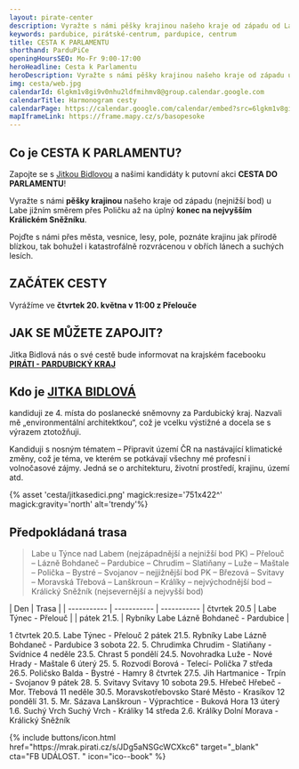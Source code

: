 ```yaml
---
layout: pirate-center
description: Vyražte s námi pěšky krajinou našeho kraje od západu od Labe jižním směrem přes Poličku až na úplný konec na nejvyšším Králickém Sněžníku. 
keywords: pardubice, pirátské-centrum, pardupice, centrum
title: CESTA K PARLAMENTU
shorthand: ParduPiCe
openingHoursSEO: Mo-Fr 9:00-17:00
heroHeadline: Cesta k Parlamentu
heroDescription: Vyražte s námi pěšky krajinou našeho kraje od západu u Labe jižním směrem přes Poličku až na úplný konec na nejvyšším Králickém Sněžníku. 
img: cesta/web.jpg
calendarId: 6lgkm1v8gi9v0nhu2ldfmihmv8@group.calendar.google.com
calendarTitle: Harmonogram cesty
calendarPage: https://calendar.google.com/calendar/embed?src=6lgkm1v8gi9v0nhu2ldfmihmv8%40group.calendar.google.com&ctz=Europe%2FPrague
mapIframeLink: https://frame.mapy.cz/s/basopesoke
---
```


## Co je CESTA K PARLAMENTU?

Zapojte se s [Jitkou Bidlovou](https://www.piratiastarostove.cz/kandidati/ing-arch-jitka-bidlova-phd/) a našimi kandidáty k putovní akci **CESTA DO PARLAMENTU**! 

Vyražte s námi **pěšky krajinou** našeho kraje od západu (nejnižší bod) u Labe jižním směrem přes Poličku až na úplný **konec na nejvyšším Králickém Sněžníku**.

Pojďte s námi přes města, vesnice, lesy, pole, poznáte krajinu jak přírodě blízkou, tak bohužel i katastrofálně rozvrácenou v obřích lánech a suchých lesích. 

## ZAČÁTEK CESTY
Vyrážíme ve **čtvrtek 20. května v 11:00 z Přelouče**

## JAK SE MŮŽETE ZAPOJIT?
Jitka Bidlová nás o své cestě bude informovat na krajském facebooku **[PIRÁTI - PARDUBICKÝ KRAJ](https://www.facebook.com/pirati.pardubicko)**

## Kdo je [JITKA BIDLOVÁ](https://www.piratiastarostove.cz/kandidati/ing-arch-jitka-bidlova-phd/)
kandiduji ze 4. místa do poslanecké sněmovny za Pardubický kraj. Nazvali mě „environmentální architektkou“, což je vcelku výstižné a docela se s výrazem ztotožňuji. 

Kandiduji s nosným tématem – Připravit území ČR na nastávající klimatické změny, což je téma, ve kterém se potkávají všechny mé profesní i volnočasové zájmy. Jedná se o architekturu, životní prostředí, krajinu, území atd.


{% asset 'cesta/jitkasedici.png' magick:resize='751x422^' magick:gravity='north' alt='trendy'%}


## Předpokládaná trasa

> Labe u Týnce nad Labem (nejzápadnější a nejnižší bod PK) – Přelouč – Lázně Bohdaneč – Pardubice – Chrudim – Slatiňany – Luže – Maštale – Polička – Bystré – Svojanov – nejjižnější bod PK – Březová – Svitavy – Moravská Třebová – Lanškroun – Králíky – nejvýchodnější bod – Králický Sněžník (nejsevernější a nejvyšší bod)

| Den      | Trasa |
| ----------- | ----------- | -----------
| čtvrtek 20.5 | Labe	Týnec - Přelouč       |
| pátek 21.5.   | Rybníky Labe	Lázně Bohdaneč - Pardubice        |

1	čtvrtek 20.5.	Labe	Týnec - Přelouč
2	pátek 21.5.	Rybníky Labe	Lázně Bohdaneč - Pardubice
3	sobota 22. 5.	Chrudimka	Chrudim - Slatiňany - Svídnice
4	neděle 23.5.		Chrast
5	pondělí 24.5.	Novohradka	Luže - Nové Hrady - Maštale
6	úterý 25. 5.	Rozvodí	Borová - Telecí- Polička 
7	středa 26.5.	Poličsko	Balda - Bystré - Hamry
8	čtvrtek 27.5.	Jih	Hartmanice - Trpín - Svojanov
9	pátek 28. 5.	Svitavy	Svitavy
10	sobota 29.5.	Hřebeč	Hřebeč - Mor. Třebová
11	neděle 30.5.	Moravskotřebovsko	Staré Město - Krasíkov
12	pondělí 31. 5.	Mr. Sázava	Lanškroun - Výprachtice - Buková Hora
13	úterý 1.6.	Suchý Vrch	Suchý Vrch - Králíky
14	středa 2.6.	Králíky	Dolní Morava - Králický Sněžník

<div>
{% include buttons/icon.html href="https://mrak.pirati.cz/s/JDg5aNSGcWCXkc6" target="_blank" cta="FB UDÁLOST. " icon="ico--book" %}
</div>





